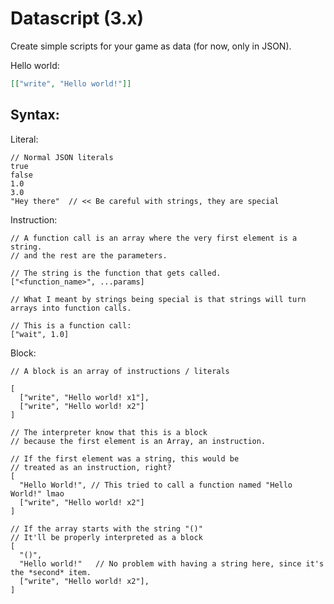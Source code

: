 # Datascript (3.x)

Create simple scripts for your game as data (for now, only in JSON).

Hello world:

```json
[["write", "Hello world!"]]
```

## Syntax:

Literal:

```jsonc
// Normal JSON literals
true
false
1.0
3.0
"Hey there"  // << Be careful with strings, they are special
```

Instruction:

```jsonc
// A function call is an array where the very first element is a string.
// and the rest are the parameters.

// The string is the function that gets called.
["<function_name>", ...params]

// What I meant by strings being special is that strings will turn arrays into function calls.

// This is a function call:
["wait", 1.0]
```

Block:

```jsonc
// A block is an array of instructions / literals

[
  ["write", "Hello world! x1"],
  ["write", "Hello world! x2"]
]

// The interpreter know that this is a block
// because the first element is an Array, an instruction.

// If the first element was a string, this would be
// treated as an instruction, right?
[
  "Hello World!", // This tried to call a function named "Hello World!" lmao
  ["write", "Hello world! x2"]
]

// If the array starts with the string "()"
// It'll be properly interpreted as a block
[
  "()",
  "Hello world!"   // No problem with having a string here, since it's the *second* item.
  ["write", "Hello world! x2"],
]
```

